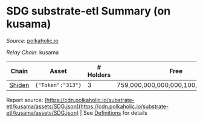 # SDG substrate-etl Summary (on kusama)

_Source_: [polkaholic.io](https://polkaholic.io)

*Relay Chain*: kusama


| Chain | Asset | # Holders | Free | Reserved | Misc Frozen | Frozen | Price |
| ----- | ----- | --------- | ---- | -------- | ----------- | ------ | ----- |
| [Shiden](/kusama/2007-shiden) | `{"Token":"313"}` | 3 | 759,000,000,000,000,100,000,000,000  |   |    |   |  |

Report source: [https://cdn.polkaholic.io/substrate-etl/kusama/assets/SDG.json](https://cdn.polkaholic.io/substrate-etl/kusama/assets/SDG.json) | See [Definitions](/DEFINITIONS.md) for details

